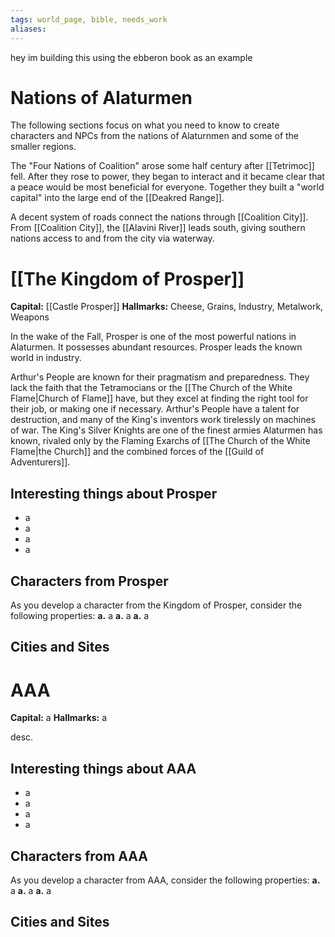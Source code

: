 ```yaml
---
tags: world_page, bible, needs_work
aliases:
---
```

hey im building this using the ebberon book as an example
# Nations of Alaturmen
The following sections focus on what you need to know to create characters and NPCs from the nations of Alaturnmen and some of the smaller regions.

The "Four Nations of Coalition" arose some half century after [[Tetrimoc]] fell. After they rose to power, they began to interact and it became clear that a peace would be most beneficial for everyone. Together they built a "world capital" into the large end of the [[Deakred Range]].

A decent system of roads connect the nations through [[Coalition City]]. From [[Coalition City]], the [[Alavini River]] leads south, giving southern nations access to and from the city via waterway.

# [[The Kingdom of Prosper]]
**Capital:** [[Castle Prosper]]
**Hallmarks:** Cheese, Grains, Industry, Metalwork, Weapons

In the wake of the Fall, Prosper is one of the most powerful nations in Alaturmen. It possesses abundant resources. Prosper leads the known world in industry. 

Arthur's People are known for their pragmatism and preparedness. They lack the faith that the Tetramocians or the [[The Church of the White Flame|Church of Flame]] have, but they excel at finding the right tool for their job, or making one if necessary. Arthur's People have a talent for destruction, and many of the King's inventors work tirelessly on machines of war. The King's Silver Knights are one of the finest armies Alaturmen has known, rivaled only by the Flaming Exarchs of [[The Church of the White Flame|the Church]] and the combined forces of the [[Guild of Adventurers]]. 

## Interesting things about Prosper
- a
- a
- a
- a

## Characters from Prosper
As you develop a character from the Kingdom of Prosper, consider the following properties:
**a.** a
**a.** a
**a.** a

## Cities and Sites


# AAA
**Capital:** a
**Hallmarks:** a

desc.

## Interesting things about AAA
- a
- a
- a
- a

## Characters from AAA
As you develop a character from AAA, consider the following properties:
**a.** a
**a.** a
**a.** a

## Cities and Sites